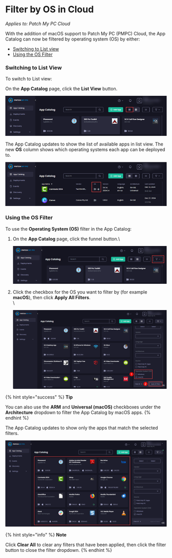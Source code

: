 # Filter by OS in Cloud

_Applies to: Patch My PC Cloud_

With the addition of macOS support to Patch My PC (PMPC) Cloud, the App Catalog can now be filtered by operating system (OS) by either:

* [Switching to List view](filter-by-os-in-cloud.md#switching-to-list-view)
* [Using the OS Filter](filter-by-os-in-cloud.md#using-the-os-filter)

### Switching to List View

To switch to List view:

On the **App Catalog** page, click the **List View** button.

![Clicking the “List View” button](/_images/image-(2279).png "Clicking the “List View” button")

The App Catalog updates to show the list of available apps in list view. The new **OS** column shows which operating systems each app can be deployed to.

![New “OS” column shows which operating systems each app can be deployed to](/_images/image-(2280).png "New “OS” column shows which operating systems each app can be deployed to")

### Using the OS Filter

To use the **Operating System (OS)** filter in the App Catalog:

1.  On the **App Catalog** page, click the funnel button.\


    ![Clicking the funnel button.](/_images/image-(2281).png "Clicking the funnel button.")


2.  Click the checkbox for the OS you want to filter by (for example **macOS**), then click **Apply All Filters**.\
    \


    ![Checking the relevant checkbox for the OS you want to filter by then clicking “Apply All Filters”](/_images/image-(289).png "Checking the relevant checkbox for the OS you want to filter by then clicking “Apply All Filters”")

{% hint style="success" %}
**Tip**

You can also use the **ARM** and **Universal (macOS)** checkboxes under the **Architecture** dropdown to filter the App Catalog by macOS apps.
{% endhint %}

The App Catalog updates to show only the apps that match the selected filters.

![App Catalog updating to show only the apps that match the selected filters.](/_images/image-(290).png "App Catalog updating to show only the apps that match the selected filters.")

{% hint style="info" %}
**Note**

Click **Clear All** to clear any filters that have been applied, then click the filter button to close the filter dropdown.
{% endhint %}
